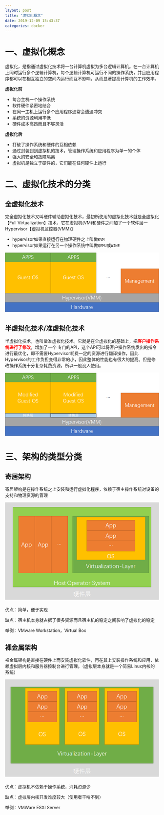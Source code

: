 ```yaml
---
layout: post
title: "虚拟化概念"
date: 2019-12-09 15:43:37
categories: docker
---
```


# 一、虚拟化概念

​	虚拟化，是指通过虚拟化技术将一台计算机虚拟为多台逻辑计算机。在一台计算机上同时运行多个逻辑计算机，每个逻辑计算机可运行不同的操作系统，并且应用程序都可以在相互独立的空间内运行而互不影响，从而显著提高计算机的工作效率。

**虚拟化前**

- 每台主机一个操作系统
- 软件硬件紧密地结合
- 在同一主机上运行多个应用程序通常会遭遇冲突
- 系统的资源利用率低
- 硬件成本高昂而且不够灵活

**虚拟化后**

- 打破了操作系统和硬件的互相依赖
- 通过封装到到虚拟机的技术，管理操作系统和应用程序为单一的个体
- 强大的安全和故障隔离
- 虚拟机是独立于硬件的，它们能在任何硬件上运行

# 二、虚拟化技术的分类

## 全虚拟化技术

​	完全虚拟化技术又叫硬件辅助虚拟化技术，最初所使用的虚拟化技术就是全虚拟化【Full Virtualization】技术，它在虚拟机(VM)和硬件之间加了一个软件层一Hypervisor【虚拟机监控器(VMM)】

- hypervisor如果直接运行在物理硬件之上叫做`KVM`
- hypervisor如果运行在另一个操作系统中叫做`QEMU`或`WINE`

![Full-Virtualization](/img/virtualization/Full-Virtualization.png)

## 半虚拟化技术/准虚拟化技术

​	半虚拟化技术，也叫做准虚拟化技术。它就是在全虚拟化的基础上，把<span style="color:red">**客户操作系统进行了修改**</span>，增加了一个
专门的API，这个API可以将客户操作系统发出的指令进行最优化，即不需要Hypervisor耗费一定的资源进行翻译操作，因此Hypervisor的工作负担变得非常的小，因此整体的性能也有很大的提高。但是修改操作系统十分复杂耗费资源，所以一般没人使用。

![Para-Virtualization](/img/virtualization/Para-Virtualization.png)

# 三、架构的类型分类

## 寄居架构

寄居架构是在操作系统之上安装和运行虚拟化程序，依赖于宿主操作系统对设备的支持和物理资源的管理

![Hosted-Architecture](/img/virtualization/Hosted-Architecture.png)


优点：简单，便于实现

缺点：宿主机本身就占据了很多资源而且宿主机的稳定之间影响了虚拟化的稳定

举例：VMware Workstation，Virtual Box

## 裸金属架构

裸金属架构是直接在硬件上而安装虚拟化软件，再在其上安装操作系统和应用，依赖虚拟层内核和服务器控制台进行管理。（虚拟层本身就是一个简易Linux内核的系统）

![Naked-Architecture](/img/virtualization/Naked-Architecture.png)


优点：虚拟机不依赖于操作系统，消耗资源少

缺点：虚拟层内核开发难度较大（使用者干啥不到）

举例：VMWare ESXI Server
